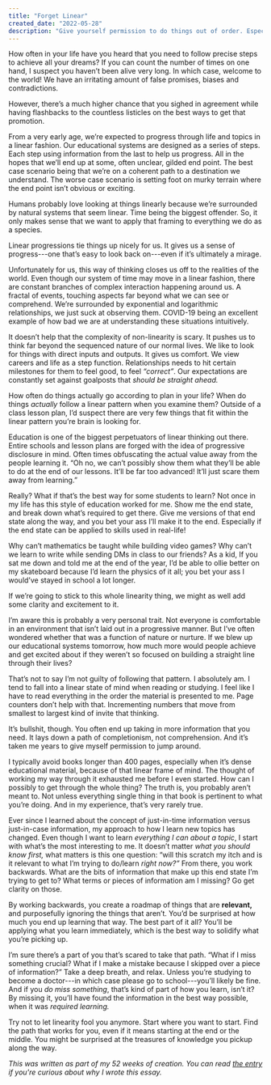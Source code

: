 ```yaml
---
title: "Forget Linear"
created_date: "2022-05-28"
description: "Give yourself permission to do things out of order. Especially when it comes to learning something new. Even though it's more comfortable to follow a linear pattern, is it really the best way?"
---
```


How often in your life have you heard that you need to follow precise steps to achieve all your dreams? If you can count the number of times on one hand, I suspect you haven’t been alive very long. In which case, welcome to the world! We have an irritating amount of false promises, biases and contradictions.

However, there’s a much higher chance that you sighed in agreement while having flashbacks to the countless listicles on the best ways to get that promotion.

From a very early age, we’re expected to progress through life and topics in a linear fashion. Our educational systems are designed as a series of steps. Each step using information from the last to help us progress. All in the hopes that we’ll end up at some, often unclear, gilded end point. The best case scenario being that we’re on a coherent path to a destination we understand. The worse case scenario is setting foot on murky terrain where the end point isn’t obvious or exciting.

Humans probably love looking at things linearly because we’re surrounded by natural systems that seem linear. Time being the biggest offender. So, it only makes sense that we want to apply that framing to everything we do as a species.

Linear progressions tie things up nicely for us. It gives us a sense of progress---one that’s easy to look back on---even if it’s ultimately a mirage.

Unfortunately for us, this way of thinking closes us off to the realities of the world. Even though our system of time may move in a linear fashion, there are constant branches of complex interaction happening around us. A fractal of events, touching aspects far beyond what we can see or comprehend. We’re surrounded by exponential and logarithmic relationships, we just suck at observing them. COVID-19 being an excellent example of how bad we are at understanding these situations intuitively.

It doesn’t help that the complexity of non-linearity is scary. It pushes us to think far beyond the sequenced nature of our normal lives. We like to look for things with direct inputs and outputs. It gives us comfort. We view careers and life as a step function. Relationships needs to hit certain milestones for them to feel good, to feel _“correct”_. Our expectations are constantly set against goalposts that _should be straight ahead._

How often do things actually go according to plan in your life? When do things _actually_ follow a linear pattern when you examine them? Outside of a class lesson plan, I’d suspect there are very few things that fit within the linear pattern you’re brain is looking for.

Education is one of the biggest perpetuators of linear thinking out there. Entire schools and lesson plans are forged with the idea of progressive disclosure in mind. Often times obfuscating the actual value away from the people learning it. “Oh no, we can’t possibly show them what they’ll be able to do at the end of our lessons. It’ll be far too advanced! It’ll just scare them away from learning.”

Really? What if that’s the best way for some students to learn? Not once in my life has this style of education worked for me. Show me the end state, and break down what’s required to get there. Give me versions of that end state along the way, and you bet your ass I’ll make it to the end. Especially if the end state can be applied to skills used in real-life!

Why can’t mathematics be taught while building video games? Why can’t we learn to write while sending DMs in class to our friends? As a kid, If you sat me down and told me at the end of the year, I’d be able to ollie better on my skateboard because I’d learn the physics of it all; you bet your ass I would’ve stayed in school a lot longer.

If we’re going to stick to this whole linearity thing, we might as well add some clarity and excitement to it.

I’m aware this is probably a very personal trait. Not everyone is comfortable in an environment that isn’t laid out in a progressive manner. But I’ve often wondered whether that was a function of nature or nurture. If we blew up our educational systems tomorrow, how much more would people achieve and get excited about if they weren’t so focused on building a straight line through their lives?

That’s not to say I’m not guilty of following that pattern. I absolutely am. I tend to fall into a linear state of mind when reading or studying. I feel like I have to read everything in the order the material is presented to me. Page counters don’t help with that. Incrementing numbers that move from smallest to largest kind of invite that thinking.

It’s bullshit, though. You often end up taking in more information that you need. It lays down a path of completionism, not comprehension. And it’s taken me years to give myself permission to jump around.

I typically avoid books longer than 400 pages, especially when it’s dense educational material, because of that linear frame of mind. The thought of working my way through it exhausted me before I even started. How can I possibly to get through the whole thing? The truth is, you probably aren’t meant to. Not unless everything single thing in that book is pertinent to what you’re doing. And in my experience, that’s very rarely true.

Ever since I learned about the concept of just-in-time information versus just-in-case information, my approach to how I learn new topics has changed. Even though I want to learn _everything I can about a topic_, I start with what’s the most interesting to me. It doesn’t matter _what you should know first,_ what matters is this one question: “will this scratch my itch and is it relevant to what I’m trying to do/learn _right now?”_ From there, you work backwards. What are the bits of information that make up this end state I’m trying to get to? What terms or pieces of information am I missing? Go get clarity on those.

By working backwards, you create a roadmap of things that are **relevant,** and purposefully ignoring the things that aren’t. You’d be surprised at how much you end up learning that way. The best part of it all? You’ll be applying what you learn immediately, which is the best way to solidify what you’re picking up.

I’m sure there’s a part of you that’s scared to take that path. “What if I miss something crucial? What if I make a mistake because I skipped over a piece of information?” Take a deep breath, and relax. Unless you’re studying to become a doctor---in which case please go to school---you’ll likely be fine. And if you _do miss something_, that’s kind of part of how you learn, isn’t it? By missing it, you’ll have found the information in the best way possible, when it was _required learning._

Try not to let linearity fool you anymore. Start where you want to start. Find the path that works for you, even if it means starting at the end or the middle. You might be surprised at the treasures of knowledge you pickup along the way.

_This was written as part of my 52 weeks of creation. You can read [the entry](/52-weeks/2022/w21) if you're curious about why I wrote this essay._
